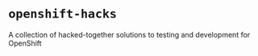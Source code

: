 # `openshift-hacks`

A collection of hacked-together solutions to testing and development for OpenShift
